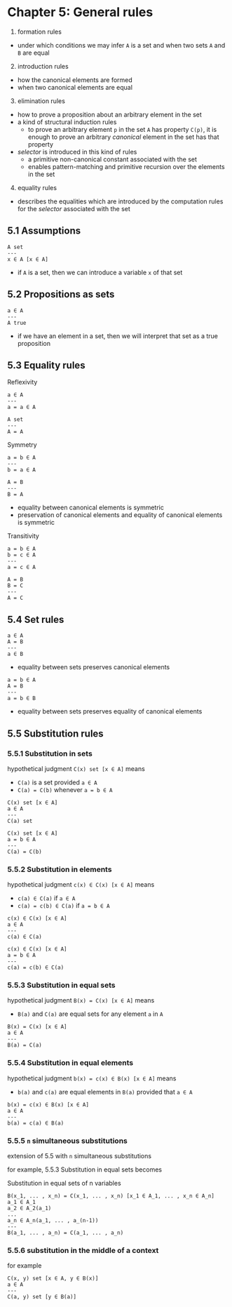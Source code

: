 # Chapter 5: General rules

1. formation rules
  - under which conditions we may infer `A` is a set and when two sets `A` and `B` are equal
2. introduction rules
  - how the canonical elements are formed
  - when two canonical elements are equal
3. elimination rules
  - how to prove a proposition about an arbitrary element in the set
  - a kind of structural induction rules
    - to prove an arbitrary element `p` in the set `A` has property `C(p)`, it is enough to prove an arbitrary *canonical* element in the set has that property
  - *selector* is introduced in this kind of rules
    - a primitive non-canonical constant associated with the set
    - enables pattern-matching and primitive recursion over the elements in the set
4. equality rules
  - describes the equalities which are introduced by the computation rules for the *selector* associated with the set

## 5.1 Assumptions

```
A set
---
x ∈ A [x ∈ A]
```
- if `A` is a set, then we can introduce a variable `x` of that set

## 5.2 Propositions as sets

```
a ∈ A
---
A true
```
- if we have an element in a set, then we will interpret that set as a true proposition

## 5.3 Equality rules

Reflexivity
```
a ∈ A
---
a = a ∈ A

A set
---
A = A
```

Symmetry
```
a = b ∈ A
---
b = a ∈ A

A = B
---
B = A
```
- equality between canonical elements is symmetric
- preservation of canonical elements and equality of canonical elements is symmetric

Transitivity
```
a = b ∈ A
b = c ∈ A
---
a = c ∈ A

A = B
B = C
---
A = C
```

## 5.4 Set rules

```
a ∈ A
A = B
---
a ∈ B
```
- equality between sets preserves canonical elements

```
a = b ∈ A
A = B
---
a = b ∈ B
```
- equality between sets preserves equality of canonical elements

## 5.5 Substitution rules

### 5.5.1 Substitution in sets

hypothetical judgment `C(x) set [x ∈ A]` means
- `C(a)` is a set provided `a ∈ A`
- `C(a) = C(b)` whenever `a = b ∈ A`

```
C(x) set [x ∈ A]
a ∈ A
---
C(a) set

C(x) set [x ∈ A]
a = b ∈ A
---
C(a) = C(b)
```

### 5.5.2 Substitution in elements

hypothetical judgment `c(x) ∈ C(x) [x ∈ A]` means
- `c(a) ∈ C(a)` if `a ∈ A`
- `c(a) = c(b) ∈ C(a)` if `a = b ∈ A`

```
c(x) ∈ C(x) [x ∈ A]
a ∈ A
---
c(a) ∈ C(a)

c(x) ∈ C(x) [x ∈ A]
a = b ∈ A
---
c(a) = c(b) ∈ C(a)
```

### 5.5.3 Substitution in equal sets

hypothetical judgment `B(x) = C(x) [x ∈ A]` means
- `B(a)` and `C(a)` are equal sets for any element `a` in `A`

```
B(x) = C(x) [x ∈ A]
a ∈ A
---
B(a) = C(a)
```

### 5.5.4 Substitution in equal elements

hypothetical judgment `b(x) = c(x) ∈ B(x) [x ∈ A]` means
- `b(a)` and `c(a)` are equal elements in `B(a)` provided that `a ∈ A`

```
b(x) = c(x) ∈ B(x) [x ∈ A]
a ∈ A
---
b(a) = c(a) ∈ B(a)
```

### 5.5.5 `n` simultaneous substitutions 

extension of 5.5 with `n` simultaneous substitutions

for example, 5.5.3 Substitution in equal sets becomes

Substitution in equal sets of n variables
```
B(x_1, ... , x_n) = C(x_1, ... , x_n) [x_1 ∈ A_1, ... , x_n ∈ A_n]
a_1 ∈ A_1
a_2 ∈ A_2(a_1)
...
a_n ∈ A_n(a_1, ... , a_(n-1))
---
B(a_1, ... , a_n) = C(a_1, ... , a_n)
```

### 5.5.6 substitution in the middle of a context

for example
```
C(x, y) set [x ∈ A, y ∈ B(x)]
a ∈ A
---
C(a, y) set [y ∈ B(a)]
```
